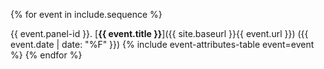 {% for event in include.sequence %}

{{ event.panel-id }}\. [**{{ event.title }}**]({{ site.baseurl }}{{ event.url }}) ({{ event.date | date: "%F" }})
{% include event-attributes-table event=event %}
{% endfor %}

